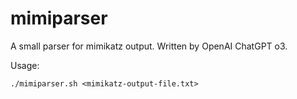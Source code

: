 # mimiparser
A small parser for mimikatz output.
Written by OpenAI ChatGPT o3.

Usage:
```
./mimiparser.sh <mimikatz-output-file.txt>
```
